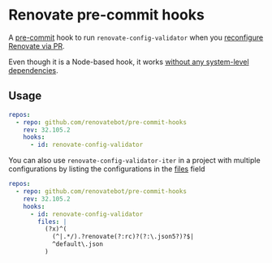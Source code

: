 # Renovate pre-commit hooks

A [pre-commit](https://pre-commit.com/) hook to run `renovate-config-validator` when you [reconfigure Renovate via PR](https://docs.renovatebot.com/getting-started/installing-onboarding/#reconfigure-via-pr).

Even though it is a Node-based hook, it works [without any system-level dependencies](https://pre-commit.com/#node).

## Usage

```yaml
repos:
  - repo: github.com/renovatebot/pre-commit-hooks
    rev: 32.105.2
    hooks:
      - id: renovate-config-validator
```

You can also use `renovate-config-validator-iter` in a project with multiple configurations by listing the configurations in the [files](https://pre-commit.com/#hooks-files) field

```yaml
repos:
  - repo: github.com/renovatebot/pre-commit-hooks
    rev: 32.105.2
    hooks:
      - id: renovate-config-validator
        files: |
          (?x)^(
            (^|.*/).?renovate(?:rc)?(?:\.json5?)?$|
            ^default\.json
          )
```
